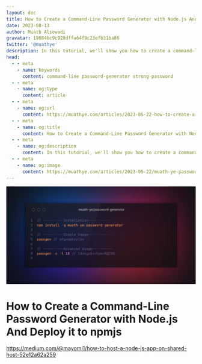 ```yaml
---
layout: doc
title: How to Create a Command-Line Password Generator with Node.js And Deploy it to npmjs
date: 2023-08-13
author: Muath Alsowadi
gravatar: 19684bc9c928dffa64f9c23efb31ba86
twitter: '@muathye'
description: In this tutorial, we'll show you how to create a command-line password generator that allows users to generate strong passwords of any length and including any combination of symbols, numbers, and capital letters.
head:
  - - meta
    - name: keywords
      content: command-line password-generator strong-password
  - - meta
    - name: og:type
      content: article
  - - meta
    - name: og:url
      content: https://muathye.com/articles/2023-05-22-how-to-create-a-command-line-password-generator-with-nodejs
  - - meta
    - name: og:title
      content: How to Create a Command-Line Password Generator with Node.js And Deploy it to npmjs
  - - meta
    - name: og:description
      content: In this tutorial, we'll show you how to create a command-line password generator that allows users to generate strong passwords of any length and including any combination of symbols, numbers, and capital letters.
  - - meta
    - name: og:image
      content: https://muathye.com/articles/2023-05-22/muath-ye-password-generator.png
---
```


![An image](/articles/2023-05-22/muath-ye-password-generator.png)

# How to Create a Command-Line Password Generator with Node.js And Deploy it to npmjs

https://medium.com/@mayomi1/how-to-host-a-node-js-app-on-shared-host-52e12a62a259